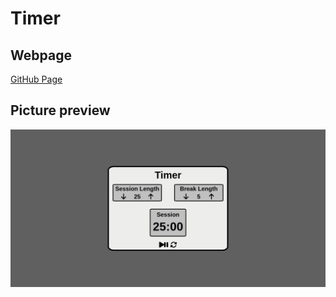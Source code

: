 # Timer

## Webpage
[GitHub Page](https://evanahdout.github.io/timer/)

## Picture preview
![Timer webpage](timer.png)
